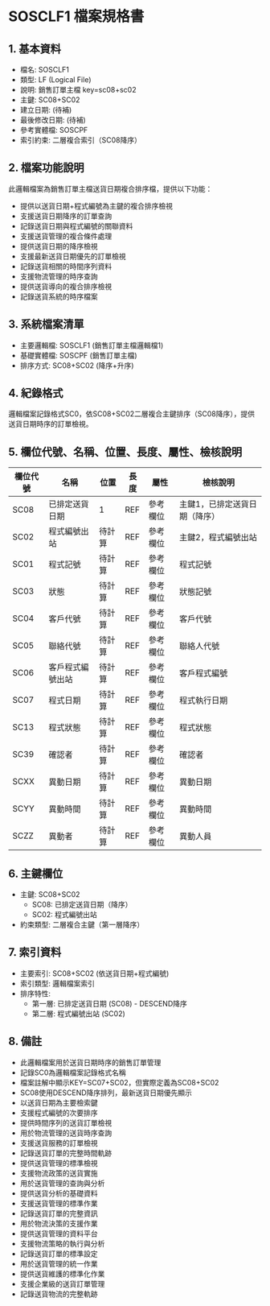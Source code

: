 # SOSCLF1 檔案規格書

## 1. 基本資料
- 檔名: SOSCLF1
- 類型: LF (Logical File)
- 說明: 銷售訂單主檔 key=sc08+sc02
- 主鍵: SC08+SC02
- 建立日期: (待補)
- 最後修改日期: (待補)
- 參考實體檔: SOSCPF
- 索引約束: 二層複合索引（SC08降序）

## 2. 檔案功能說明
此邏輯檔案為銷售訂單主檔送貨日期複合排序檔，提供以下功能：
- 提供以送貨日期+程式編號為主鍵的複合排序檢視
- 支援送貨日期降序的訂單查詢
- 記錄送貨日期與程式編號的關聯資料
- 支援送貨管理的複合條件處理
- 提供送貨日期的降序檢視
- 支援最新送貨日期優先的訂單檢視
- 記錄送貨相關的時間序列資料
- 支援物流管理的時序查詢
- 提供送貨導向的複合排序檢視
- 記錄送貨系統的時序檔案

## 3. 系統檔案清單
- 主要邏輯檔: SOSCLF1 (銷售訂單主檔邏輯檔1)
- 基礎實體檔: SOSCPF (銷售訂單主檔)
- 排序方式: SC08+SC02 (降序+升序)

## 4. 紀錄格式
邏輯檔案記錄格式SC0，依SC08+SC02二層複合主鍵排序（SC08降序），提供送貨日期時序的訂單檢視。

## 5. 欄位代號、名稱、位置、長度、屬性、檢核說明
| 欄位代號 | 名稱 | 位置 | 長度 | 屬性 | 檢核說明 |
|----------|------|------|------|------|----------|
| SC08 | 已排定送貨日期 | 1 | REF | 參考欄位 | 主鍵1，已排定送貨日期（降序） |
| SC02 | 程式編號出站 | 待計算 | REF | 參考欄位 | 主鍵2，程式編號出站 |
| SC01 | 程式記號 | 待計算 | REF | 參考欄位 | 程式記號 |
| SC03 | 狀態 | 待計算 | REF | 參考欄位 | 狀態記號 |
| SC04 | 客戶代號 | 待計算 | REF | 參考欄位 | 客戶代號 |
| SC05 | 聯絡代號 | 待計算 | REF | 參考欄位 | 聯絡人代號 |
| SC06 | 客戶程式編號出站 | 待計算 | REF | 參考欄位 | 客戶程式編號 |
| SC07 | 程式日期 | 待計算 | REF | 參考欄位 | 程式執行日期 |
| SC13 | 程式狀態 | 待計算 | REF | 參考欄位 | 程式狀態 |
| SC39 | 確認者 | 待計算 | REF | 參考欄位 | 確認者 |
| SCXX | 異動日期 | 待計算 | REF | 參考欄位 | 異動日期 |
| SCYY | 異動時間 | 待計算 | REF | 參考欄位 | 異動時間 |
| SCZZ | 異動者 | 待計算 | REF | 參考欄位 | 異動人員 |

## 6. 主鍵欄位
- 主鍵: SC08+SC02
  - SC08: 已排定送貨日期（降序）
  - SC02: 程式編號出站
- 約束類型: 二層複合主鍵（第一層降序）

## 7. 索引資料
- 主要索引: SC08+SC02 (依送貨日期+程式編號)
- 索引類型: 邏輯檔案索引
- 排序特性: 
  - 第一層: 已排定送貨日期 (SC08) - DESCEND降序
  - 第二層: 程式編號出站 (SC02)

## 8. 備註
- 此邏輯檔案用於送貨日期時序的銷售訂單管理
- 記錄SC0為邏輯檔案記錄格式名稱
- 檔案註解中顯示KEY=SC07+SC02，但實際定義為SC08+SC02
- SC08使用DESCEND降序排列，最新送貨日期優先顯示
- 以送貨日期為主要檢索鍵
- 支援程式編號的次要排序
- 提供時間序列的送貨訂單檢視
- 用於物流管理的送貨時序查詢
- 支援送貨服務的訂單檢視
- 記錄送貨訂單的完整時間軌跡
- 提供送貨管理的標準檢視
- 支援物流政策的送貨實施
- 用於送貨管理的查詢與分析
- 提供送貨分析的基礎資料
- 支援送貨管理的標準作業
- 記錄送貨訂單的完整資訊
- 用於物流決策的支援作業
- 提供送貨管理的資料平台
- 支援物流策略的執行與分析
- 記錄送貨訂單的標準設定
- 用於送貨管理的統一作業
- 提供送貨維護的標準化作業
- 支援企業級的送貨訂單管理
- 記錄送貨物流的完整軌跡 